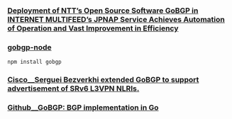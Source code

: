 ### [Deployment of NTT’s Open Source Software GoBGP in INTERNET MULTIFEED’s JPNAP Service Achieves Automation of Operation and Vast Improvement in Efficiency](https://www.ntt-review.jp/archive/ntttechnical.php?contents=ntr201612sr1_s.html)  
### [gobgp-node](https://www.npmjs.com/package/gobgp)  
```shell
npm install gobgp
```
### [Cisco__Serguei Bezverkhi extended GoBGP to support advertisement of SRv6 L3VPN NLRIs.](https://www.segment-routing.net/open-software/gobgp/)  
### [Github__GoBGP: BGP implementation in Go](https://github.com/osrg/gobgp)  
### []()  
### []()  
### []()  
### []()  
### []()  
